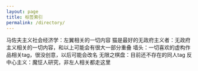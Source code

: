 ```yaml
---
layout: page
title: 标签索引
permalink: /directory/
---
```


马佐夫主义社会经济学：左翼相关的一切内容
猫是最好的无政府主义者：无政府主义相关的一切内容，和以上可能会有很大一部分重叠
墙头：一切喜欢的虚构作品相关tag，很没创意，以后可能会改名
无限之棋盘：目前还不存在的同人tag
反中心主义：魔怔人研究，非左人相关都走这里
